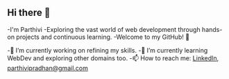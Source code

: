 ## Hi there 👋
-I'm Parthivi
-Exploring the vast world of web development through hands-on projects and continuous learning.
-Welcome to my GitHub! 🚀
<!--
**parthivipradhan/parthivipradhan** is a ✨ _special_ ✨ repository because its `README.md` (this file) appears on your GitHub profile.

Here are some ideas to get you started:

- 🔭 I’m currently working on ...
- 🌱 I’m currently learning ...
- 👯 I’m looking to collaborate on ...
- 🤔 I’m looking for help with ...
- 💬 Ask me about ...
- 📫 How to reach me: ...
- 😄 Pronouns: ...
- ⚡ Fun fact: ...
-->
-🔭 I’m currently working on refining my skills.
-🌱 I’m currently learning WebDev and exploring other domains too.
-📫 How to reach me: [LinkedIn](https://www.linkedin.com/in/parthivi-pradhan-aba260322/), parthivipradhan@gmail.com
